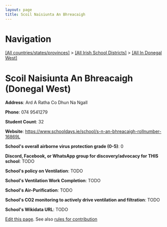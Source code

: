 ```yaml
---
layout: page
title: Scoil Naisiunta An Bhreacaigh
---
```

# Navigation

[[All countries/states/provinces]](../../..) > [[All Irish School Districts]](../..) > [[All In Donegal West]](..)

# Scoil Naisiunta An Bhreacaigh (Donegal West)

**Address**: Ard A Ratha Co Dhun Na Ngall

**Phone**: 074 9541279

**Student Count**: 32

**Website**: <https://www.schooldays.ie/school/s-n-an-bhreacaigh-rollnumber-16869L>

**School's overall airborne virus protection grade (0-5)**: 0

**Discord, Facebook, or WhatsApp group for discovery/advocacy for THIS school**: TODO

**School's policy on Ventilation**: TODO

**School's Ventilation Work Completion**: TODO

**School's Air-Purification**: TODO

**School's CO2 monitoring to actively drive ventilation and filtration**: TODO

**School's Wikidata URL**: TODO


[Edit this page](https://github.com/ventilate-schools/Ireland/edit/main/./Donegal_West/Scoil_Naisiunta_An_Bhreacaigh.md). See also [rules for contribution](../../../contribution-rules/)